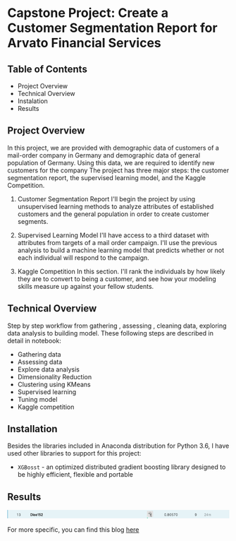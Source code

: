 # Capstone Project: Create a Customer Segmentation Report for Arvato Financial Services

## Table of Contents
- Project Overview
- Technical Overview
- Instalation
- Results

## Project Overview
In this project, we are provided with demographic data of customers of a mail-order company in Germany and demographic data of general population of Germany. Using this data, we are required to identify new customers for the company
The project has three major steps: the customer segmentation report, the supervised learning model, and the Kaggle Competition.

1. Customer Segmentation Report
I'll begin the project by using unsupervised learning methods to analyze attributes of established customers and the general population in order to create customer segments.

2. Supervised Learning Model
I'll have access to a third dataset with attributes from targets of a mail order campaign. I'll use the previous analysis to build a machine learning model that predicts whether or not each individual will respond to the campaign.

3. Kaggle Competition
In this section. I'll rank the individuals by how likely they are to convert to being a customer, and see how your modeling skills measure up against your fellow students.

## Technical Overview
Step by step workflow from gathering , assessing , cleaning data, exploring data analysis to building model. These following steps are described in detail in notebook:
- Gathering data
- Assessing data
- Explore data analysis
- Dimensionality Reduction
- Clustering using KMeans
- Supervised learning
- Tuning model 
- Kaggle competition

## Installation 
Besides the libraries included in Anaconda distribution for Python 3.6, I have used other libraries to support for this project:
- `XGBosst` - an optimized distributed gradient boosting library designed to be highly efficient, flexible and portable

## Results
<img src="photo/Screen Shot 2020-02-18 at 9.48.03 AM.png"> 

For more specific, you can find this blog [here](https://medium.com/@datlee1502/customer-segmentation-for-arvato-financial-services-9a3c118f33a5)

